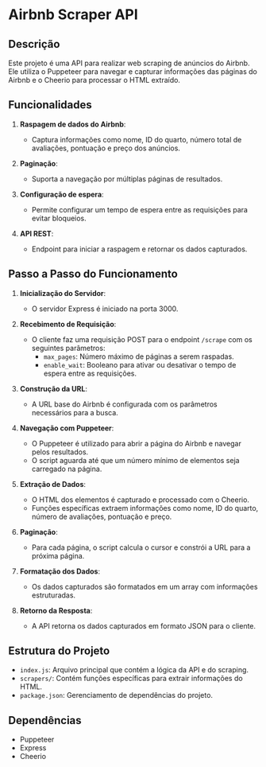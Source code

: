# Airbnb Scraper API

## Descrição
Este projeto é uma API para realizar web scraping de anúncios do Airbnb. Ele utiliza o Puppeteer para navegar e capturar informações das páginas do Airbnb e o Cheerio para processar o HTML extraído.

## Funcionalidades
1. **Raspagem de dados do Airbnb**:
   - Captura informações como nome, ID do quarto, número total de avaliações, pontuação e preço dos anúncios.

2. **Paginação**:
   - Suporta a navegação por múltiplas páginas de resultados.

3. **Configuração de espera**:
   - Permite configurar um tempo de espera entre as requisições para evitar bloqueios.

4. **API REST**:
   - Endpoint para iniciar a raspagem e retornar os dados capturados.

## Passo a Passo do Funcionamento
1. **Inicialização do Servidor**:
   - O servidor Express é iniciado na porta 3000.

2. **Recebimento de Requisição**:
   - O cliente faz uma requisição POST para o endpoint `/scrape` com os seguintes parâmetros:
     - `max_pages`: Número máximo de páginas a serem raspadas.
     - `enable_wait`: Booleano para ativar ou desativar o tempo de espera entre as requisições.

3. **Construção da URL**:
   - A URL base do Airbnb é configurada com os parâmetros necessários para a busca.

4. **Navegação com Puppeteer**:
   - O Puppeteer é utilizado para abrir a página do Airbnb e navegar pelos resultados.
   - O script aguarda até que um número mínimo de elementos seja carregado na página.

5. **Extração de Dados**:
   - O HTML dos elementos é capturado e processado com o Cheerio.
   - Funções específicas extraem informações como nome, ID do quarto, número de avaliações, pontuação e preço.

6. **Paginação**:
   - Para cada página, o script calcula o cursor e constrói a URL para a próxima página.

7. **Formatação dos Dados**:
   - Os dados capturados são formatados em um array com informações estruturadas.

8. **Retorno da Resposta**:
   - A API retorna os dados capturados em formato JSON para o cliente.

## Estrutura do Projeto
- `index.js`: Arquivo principal que contém a lógica da API e do scraping.
- `scrapers/`: Contém funções específicas para extrair informações do HTML.
- `package.json`: Gerenciamento de dependências do projeto.

## Dependências
- Puppeteer
- Express
- Cheerio
